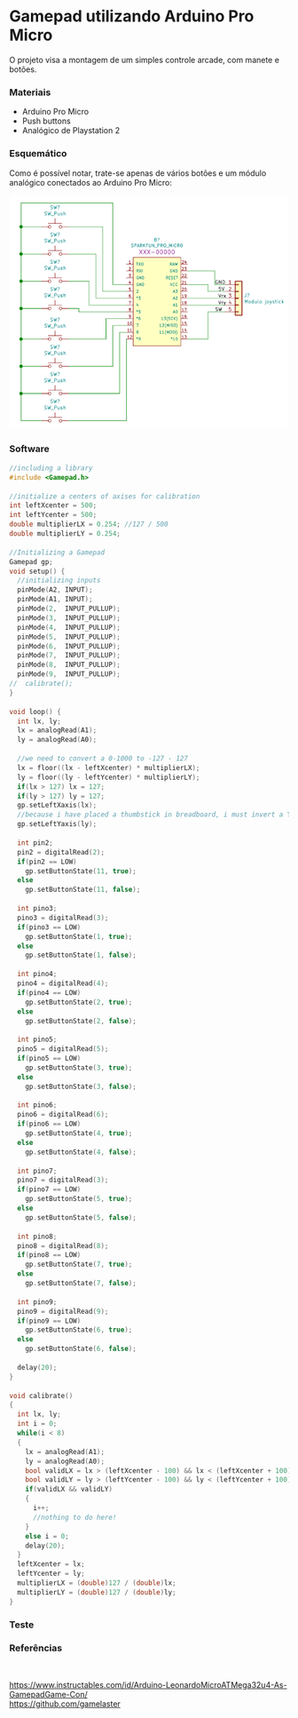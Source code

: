 # Gamepad utilizando Arduino Pro Micro

O projeto visa a montagem de um simples controle arcade, com manete e botões.

<h3>Materiais</h3>

- Arduino Pro Micro
- Push buttons
- Analógico de Playstation 2

<h3>Esquemático</h3>

Como é possível notar, trate-se apenas de vários botões e um módulo analógico conectados ao Arduino Pro Micro: 

![](images/esquematico.png)

<h3>Software</h3>

```c
//including a library
#include <Gamepad.h>

//initialize a centers of axises for calibration
int leftXcenter = 500;
int leftYcenter = 500;
double multiplierLX = 0.254; //127 / 500
double multiplierLY = 0.254;

//Initializing a Gamepad
Gamepad gp;
void setup() {
  //initializing inputs
  pinMode(A2, INPUT);
  pinMode(A1, INPUT);
  pinMode(2,  INPUT_PULLUP);
  pinMode(3,  INPUT_PULLUP);
  pinMode(4,  INPUT_PULLUP);
  pinMode(5,  INPUT_PULLUP);
  pinMode(6,  INPUT_PULLUP);
  pinMode(7,  INPUT_PULLUP);
  pinMode(8,  INPUT_PULLUP);
  pinMode(9,  INPUT_PULLUP);
//  calibrate();
}

void loop() {
  int lx, ly;
  lx = analogRead(A1);
  ly = analogRead(A0);
  
  //we need to convert a 0-1000 to -127 - 127
  lx = floor((lx - leftXcenter) * multiplierLX);
  ly = floor((ly - leftYcenter) * multiplierLY);
  if(lx > 127) lx = 127;
  if(ly > 127) ly = 127;
  gp.setLeftXaxis(lx);
  //because i have placed a thumbstick in breadboard, i must invert a Y axis and swap X and Y axises
  gp.setLeftYaxis(ly);
  
  int pin2;
  pin2 = digitalRead(2);
  if(pin2 == LOW)
    gp.setButtonState(11, true);
  else
    gp.setButtonState(11, false);

  int pino3;
  pino3 = digitalRead(3);
  if(pino3 == LOW)
    gp.setButtonState(1, true);
  else
    gp.setButtonState(1, false);
    
  int pino4;
  pino4 = digitalRead(4);
  if(pino4 == LOW)
    gp.setButtonState(2, true);
  else
    gp.setButtonState(2, false);

  int pino5;
  pino5 = digitalRead(5);
  if(pino5 == LOW)
    gp.setButtonState(3, true);
  else
    gp.setButtonState(3, false);

  int pino6;
  pino6 = digitalRead(6);
  if(pino6 == LOW)
    gp.setButtonState(4, true);
  else
    gp.setButtonState(4, false);

  int pino7;
  pino7 = digitalRead(3);
  if(pino7 == LOW)
    gp.setButtonState(5, true);
  else
    gp.setButtonState(5, false);

  int pino8;
  pino8 = digitalRead(8);
  if(pino8 == LOW)
    gp.setButtonState(7, true);
  else
    gp.setButtonState(7, false);

  int pino9;
  pino9 = digitalRead(9);
  if(pino9 == LOW)
    gp.setButtonState(6, true);
  else
    gp.setButtonState(6, false);

  delay(20);
}

void calibrate()
{
  int lx, ly;
  int i = 0;
  while(i < 8)
  {
    lx = analogRead(A1);
    ly = analogRead(A0);
    bool validLX = lx > (leftXcenter - 100) && lx < (leftXcenter + 100);
    bool validLY = ly > (leftYcenter - 100) && ly < (leftYcenter + 100);
    if(validLX && validLY)
    {
      i++;
      //nothing to do here!
    }
    else i = 0;
    delay(20);
  }
  leftXcenter = lx;
  leftYcenter = ly;
  multiplierLX = (double)127 / (double)lx;
  multiplierLY = (double)127 / (double)ly;
}
```



<h3>Teste</h3>


<h3>Referências</h3>
</br>

https://www.instructables.com/id/Arduino-LeonardoMicroATMega32u4-As-GamepadGame-Con/</br>
https://github.com/gamelaster
